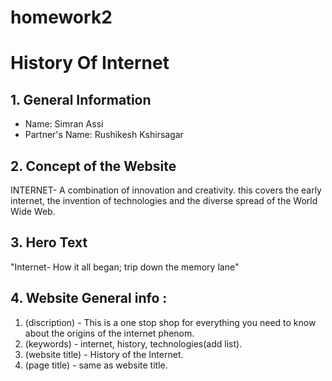 # homework2
# History Of Internet
## 1. General Information
 - Name: Simran Assi
 - Partner's Name: Rushikesh Kshirsagar
## 2. Concept of the Website
  INTERNET- A combination of innovation and creativity. this covers the early internet, the invention of technologies and the diverse spread of the World Wide Web.
## 3. Hero Text
"Internet- How it all began; trip down the memory lane"

## 4. Website General info :
1. (discription) - This is a one stop shop for everything you need to know about the origins of the internet phenom. 
2. (keywords) - internet, history, technologies(add list).
3. (website title) - History of the Internet.
4. (page title) - same as website title.



  
